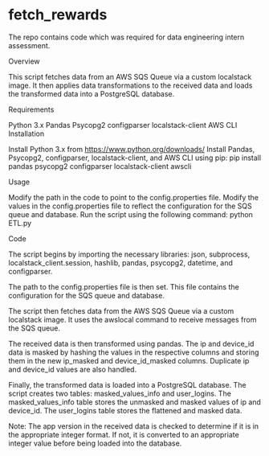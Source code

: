 # fetch_rewards
The repo contains code which was required for data engineering intern assessment.

Overview

This script fetches data from an AWS SQS Queue via a custom localstack image. It then applies data transformations to the received data and loads the transformed data into a PostgreSQL database.

Requirements

Python 3.x
Pandas
Psycopg2
configparser
localstack-client
AWS CLI
Installation

Install Python 3.x from https://www.python.org/downloads/
Install Pandas, Psycopg2, configparser, localstack-client, and AWS CLI using pip:
pip install pandas psycopg2 configparser localstack-client awscli

Usage

Modify the path in the code to point to the config.properties file.
Modify the values in the config.properties file to reflect the configuration for the SQS queue and database.
Run the script using the following command:
python ETL.py

Code

The script begins by importing the necessary libraries: json, subprocess, localstack_client.session, hashlib, pandas, psycopg2, datetime, and configparser.

The path to the config.properties file is then set. This file contains the configuration for the SQS queue and database.

The script then fetches data from the AWS SQS Queue via a custom localstack image. It uses the awslocal command to receive messages from the SQS queue.

The received data is then transformed using pandas. The ip and device_id data is masked by hashing the values in the respective columns and storing them in the new ip_masked and device_id_masked columns. Duplicate ip and device_id values are also handled.

Finally, the transformed data is loaded into a PostgreSQL database. The script creates two tables: masked_values_info and user_logins. The masked_values_info table stores the unmasked and masked values of ip and device_id. The user_logins table stores the flattened and masked data.

Note: The app version in the received data is checked to determine if it is in the appropriate integer format. If not, it is converted to an appropriate integer value before being loaded into the database.